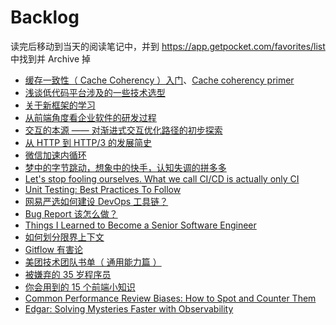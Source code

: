 # Backlog

读完后移动到当天的阅读笔记中，并到 https://app.getpocket.com/favorites/list 中找到并 Archive 掉

- [缓存一致性（ Cache Coherency ）入门](https://www.infoq.cn/article/cache-coherency-primer)、[Cache coherency primer](https://fgiesen.wordpress.com/2014/07/07/cache-coherency/)
- [浅谈低代码平台涉及的一些技术选型](https://github.com/xufei/blog/issues/54)
- [关于新框架的学习](https://github.com/xufei/blog/issues/33)
- [从前端角度看企业软件的研发过程](https://github.com/xufei/blog/issues/51)
- [交互的本源 —— 对渐进式交互优化路径的初步探索](https://github.com/xufei/blog/issues/52)
- [从 HTTP 到 HTTP/3 的发展简史](https://mp.weixin.qq.com/s/E5RwKvHcDdzHS77lpb9wvw)
- [微信加速内循环](https://mp.weixin.qq.com/s/2gKMuUsssF2FtGW_vWI3IA)
- [梦中的字节跳动，想象中的快手，认知失调的拼多多](https://mp.weixin.qq.com/s/AJ3bg8XdKcq0-i6T-Qhtew)
- [Let's stop fooling ourselves. What we call CI/CD is actually only CI](https://dev.to/canarian/let-s-stop-fooling-ourselves-what-we-call-ci-cd-is-actually-only-ci-13c)
- [Unit Testing: Best Practices To Follow](https://blog.bitsrc.io/unit-testing-best-practices-to-follow-2ace94dfdabe)
- [网易严选如何建设 DevOps 工具链？](https://mp.weixin.qq.com/s/neSpSRlpoi5D77EWr1PZZg)
- [Bug Report 该怎么做？](https://mp.weixin.qq.com/s/OVqTsk6OJ_xi5Q4iWtKkUg)
- [Things I Learned to Become a Senior Software Engineer](https://neilkakkar.com/things-I-learned-to-become-a-senior-software-engineer.html)
- [如何划分限界上下文](https://insights.thoughtworks.cn/ddd-aggregation-bounded-context/)
- [Gitflow 有害论](https://insights.thoughtworks.cn/gitflow-consider-harmful/)
- [美团技术团队书单（ 通用能力篇 ）](https://mp.weixin.qq.com/s/5nUqazLLV67H824Jg6kd_A)
- [被嫌弃的 35 岁程序员](https://mp.weixin.qq.com/s/ri9eik51MLh8ksesktJYqg)
- [你会用到的 15 个前端小知识](https://mp.weixin.qq.com/s/IMQhGAS_TaCDDITgl4Ekew)
- [Common Performance Review Biases: How to Spot and Counter Them](https://blog.pragmaticengineer.com/performance-review-biases/)
- [Edgar: Solving Mysteries Faster with Observability](https://netflixtechblog.com/edgar-solving-mysteries-faster-with-observability-e1a76302c71f)
